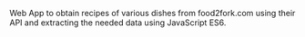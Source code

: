 Web App to obtain recipes of various dishes from food2fork.com using their API and extracting the needed data using JavaScript ES6.
